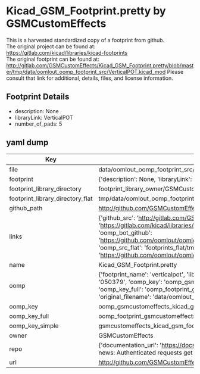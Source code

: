 # Kicad_GSM_Footprint.pretty by GSMCustomEffects  
This is a harvested standardized copy of a footprint from github.  
The original project can be found at:  
https://gitlab.com/kicad/libraries/kicad-footprints  
The original footprint can be found at:
http://gitlab.com/GSMCustomEffects/Kicad_GSM_Footprint.pretty/blob/master/tmp/data/oomlout_oomp_footprint_src/VerticalPOT.kicad_mod
Please consult that link for additional, details, files, and license information.  
## Footprint Details
* description: None  
* libraryLink: VerticalPOT  
* number_of_pads: 5  
## yaml dump  
| Key | Value |  
| --- | --- |  
| file | data/oomlout_oomp_footprint_src/Kicad_GSM_Footprint.pretty/VerticalPOT.kicad_mod |  
| footprint | {'description': None, 'libraryLink': 'VerticalPOT', 'number_of_pads': 5} |  
| footprint_library_directory | footprint_library_owner/GSMCustomEffects_Kicad_GSM_Footprint.pretty |  
| footprint_library_directory_flat | tmp/data/oomlout_oomp_footprint_src/footprints_flat/gsmcustomeffects_kicad_gsm_footprint_verticalpot/working |  
| github_path | http://github.com/GSMCustomEffects/Kicad_GSM_Footprint.pretty/blob/master/tmp/data/oomlout_oomp_footprint_src/VerticalPOT.kicad_mod |  
| links | {'github_src': 'http://gitlab.com/GSMCustomEffects/Kicad_GSM_Footprint.pretty/blob/master/tmp/data/oomlout_oomp_footprint_src/VerticalPOT.kicad_mod', 'github_src_repo': 'https://gitlab.com/kicad/libraries/kicad-footprints', 'oomp_bot': 'tmp/data/oomlout_oomp_footprint_src/footprints/gsmcustomeffects_kicad_gsm_footprint_verticalpot/working', 'oomp_bot_github': 'https://github.com/oomlout/oomlout_oomp_footprint_bot/tree/main/tmp/data/oomlout_oomp_footprint_src/footprints/gsmcustomeffects_kicad_gsm_footprint_verticalpot/working', 'oomp_src_flat': 'footprints_flat/tmp/data/oomlout_oomp_footprint_src/footprints_flat/gsmcustomeffects_kicad_gsm_footprint_verticalpot/working', 'oomp_src_flat_github': 'https://github.com/oomlout/oomlout_oomp_footprint_src/tree/main/tmp/data/oomlout_oomp_footprint_src/footprints_flat/gsmcustomeffects_kicad_gsm_footprint_verticalpot/working'} |  
| name | Kicad_GSM_Footprint.pretty |  
| oomp | {'footprint_name': 'verticalpot', 'library_name': 'kicad_gsm_footprint', 'md5': '0503790d76dbbdbb482198dad183312e', 'md5_10': '0503790d76', 'md5_5': '05037', 'md5_6': '050379', 'oomp_key': 'oomp_gsmcustomeffects_kicad_gsm_footprint_verticalpot', 'oomp_key_extra': 'oomp_footprint_gsmcustomeffects_kicad_gsm_footprint_verticalpot', 'oomp_key_full': 'oomp_footprint_gsmcustomeffects_kicad_gsm_footprint_verticalpot_050379', 'oomp_key_simple': 'gsmcustomeffects_kicad_gsm_footprint_verticalpot', 'original_filename': 'data/oomlout_oomp_footprint_src/Kicad_GSM_Footprint.pretty/VerticalPOT.kicad_mod', 'owner_name': 'gsmcustomeffects'} |  
| oomp_key | oomp_gsmcustomeffects_kicad_gsm_footprint_verticalpot |  
| oomp_key_full | oomp_footprint_gsmcustomeffects_kicad_gsm_footprint_verticalpot |  
| oomp_key_simple | gsmcustomeffects_kicad_gsm_footprint_verticalpot |  
| owner | GSMCustomEffects |  
| repo | {'documentation_url': 'https://docs.github.com/rest/overview/resources-in-the-rest-api#rate-limiting', 'message': "API rate limit exceeded for 84.66.142.224. (But here's the good news: Authenticated requests get a higher rate limit. Check out the documentation for more details.)"} |  
| url | http://github.com/GSMCustomEffects/Kicad_GSM_Footprint.pretty |  

